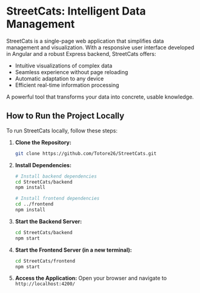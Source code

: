 # StreetCats: Intelligent Data Management

StreetCats is a single-page web application that simplifies data management and visualization. With a responsive user interface developed in Angular and a robust Express backend, StreetCats offers:

- Intuitive visualizations of complex data
- Seamless experience without page reloading
- Automatic adaptation to any device
- Efficient real-time information processing

A powerful tool that transforms your data into concrete, usable knowledge.

## How to Run the Project Locally

To run StreetCats locally, follow these steps:

1. **Clone the Repository:**

   ```bash
   git clone https://github.com/Totore26/StreetCats.git
   ```

2. **Install Dependencies:**

   ```bash
   # Install backend dependencies
   cd StreetCats/backend
   npm install

   # Install frontend dependencies
   cd ../frontend
   npm install
   ```

3. **Start the Backend Server:**

   ```bash
   cd StreetCats/backend
   npm start
   ```

4. **Start the Frontend Server (in a new terminal):**

   ```bash
   cd StreetCats/frontend
   npm start
   ```

5. **Access the Application:**
   Open your browser and navigate to `http://localhost:4200/`


